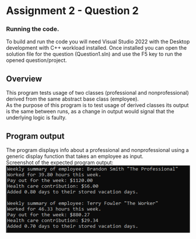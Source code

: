 # Assignment 2 - Question 2

### Running the code.
To build and run the code you will need Visual Studio 2022 with the Desktop development with C++ workload installed. Once installed you can open the solution file for the question (Question1.sln) and use the F5 key to run the opened question/project.

## Overview
This program tests usage of two classes (professional and nonprofessional) derived from the same abstract base class (employee).   
As the purpose of this program is to test usage of derived classes its output is the same between runs, as a change in output would signal that the underlying logic is faulty.   


## Program output
The program displays info about a professional and nonprofessional using a generic display function that takes an employee as input.   
Screenshot of the expected program output:   
![Screenshot of program output](outputScreenshot.png)
